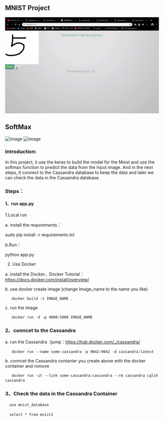 ## MNIST Project
![image](https://github.com/adi0111/Mnist/blob/master/ezgif-4-97402aa376b6.gif)
## SoftMax
![image](http://wiki.jikexueyuan.com/project/tensorflow-zh/images/softmax-regression-scalargraph.png)
![image](http://wiki.jikexueyuan.com/project/tensorflow-zh/images/softmax-regression-vectorequation.png)
### Introduction: 
In this project, it use the keras to build the model for the Mnist and use the softmax function to predict the data from the input image. And in the next steps, it connect to the Cassandra database to keep the data and later we can check the data in the Cassandra database. 
### Steps：
#### 1、run app.py
 1.Local run
 
  a. install the requirements：
 
 sudo pip install -r requirements.txt
 
  b.Run：
 
 python app.py
 

2. Use Docker

 a. install the Docker，Docker Tutorial：https://docs.docker.com/install/overview/

 b. use docker create image (change Image_name to the name you like)

       docker build -t IMAGE_NAME .

 c. run the image

       docker run -d -p 4000:5000 IMAGE_NAME


### 2、conncet to the Cassandra

 a. run the Cassandra（jump：https://hub.docker.com/_/cassandra/



       docker run --name some-cassandra -p 9042:9042 -d cassandra:latest

 b. conncet the Cassandra contanier you create above with the docker container and romove

       docker run -it --link some-cassandra:cassandra --rm cassandra cqlsh cassandra



### 3、Check the data in the Cassandra Container  

      use mnist_database

      select * from mnist1


